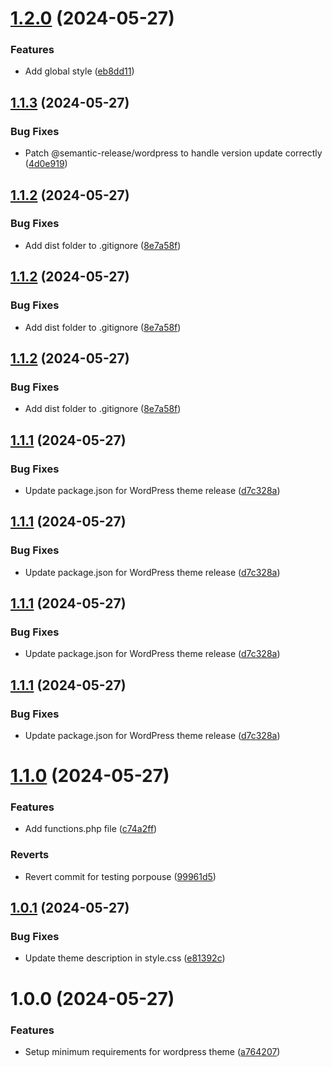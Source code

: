 # [1.2.0](https://github.com/EliaGuarnieri/wordpress-theme/compare/v1.1.3...v1.2.0) (2024-05-27)


### Features

* Add global style ([eb8dd11](https://github.com/EliaGuarnieri/wordpress-theme/commit/eb8dd115e189e0038d0a26456c124d647c3c60db))

## [1.1.3](https://github.com/EliaGuarnieri/wordpress-theme/compare/v1.1.2...v1.1.3) (2024-05-27)


### Bug Fixes

* Patch @semantic-release/wordpress to handle version update correctly ([4d0e919](https://github.com/EliaGuarnieri/wordpress-theme/commit/4d0e91942ae70409010ba42fc4ee34d175ad7fe9))

## [1.1.2](https://github.com/EliaGuarnieri/wordpress-theme/compare/v1.1.1...v1.1.2) (2024-05-27)


### Bug Fixes

* Add dist folder to .gitignore ([8e7a58f](https://github.com/EliaGuarnieri/wordpress-theme/commit/8e7a58f3906547a862ab4a01ff26b5539dd65d23))

## [1.1.2](https://github.com/EliaGuarnieri/wordpress-theme/compare/v1.1.1...v1.1.2) (2024-05-27)


### Bug Fixes

* Add dist folder to .gitignore ([8e7a58f](https://github.com/EliaGuarnieri/wordpress-theme/commit/8e7a58f3906547a862ab4a01ff26b5539dd65d23))

## [1.1.2](https://github.com/EliaGuarnieri/wordpress-theme/compare/v1.1.1...v1.1.2) (2024-05-27)


### Bug Fixes

* Add dist folder to .gitignore ([8e7a58f](https://github.com/EliaGuarnieri/wordpress-theme/commit/8e7a58f3906547a862ab4a01ff26b5539dd65d23))

## [1.1.1](https://github.com/EliaGuarnieri/wordpress-theme/compare/v1.1.0...v1.1.1) (2024-05-27)


### Bug Fixes

* Update package.json for WordPress theme release ([d7c328a](https://github.com/EliaGuarnieri/wordpress-theme/commit/d7c328a5c92c6bf3119c4c1d2c66a37659cdcf02))

## [1.1.1](https://github.com/EliaGuarnieri/wordpress-theme/compare/v1.1.0...v1.1.1) (2024-05-27)


### Bug Fixes

* Update package.json for WordPress theme release ([d7c328a](https://github.com/EliaGuarnieri/wordpress-theme/commit/d7c328a5c92c6bf3119c4c1d2c66a37659cdcf02))

## [1.1.1](https://github.com/EliaGuarnieri/wordpress-theme/compare/v1.1.0...v1.1.1) (2024-05-27)


### Bug Fixes

* Update package.json for WordPress theme release ([d7c328a](https://github.com/EliaGuarnieri/wordpress-theme/commit/d7c328a5c92c6bf3119c4c1d2c66a37659cdcf02))

## [1.1.1](https://github.com/EliaGuarnieri/wordpress-theme/compare/v1.1.0...v1.1.1) (2024-05-27)


### Bug Fixes

* Update package.json for WordPress theme release ([d7c328a](https://github.com/EliaGuarnieri/wordpress-theme/commit/d7c328a5c92c6bf3119c4c1d2c66a37659cdcf02))

# [1.1.0](https://github.com/EliaGuarnieri/wordpress-theme/compare/v1.0.1...v1.1.0) (2024-05-27)


### Features

* Add functions.php file ([c74a2ff](https://github.com/EliaGuarnieri/wordpress-theme/commit/c74a2ffd5aadb3d9e291cc6e4af0461a767a95f5))


### Reverts

* Revert commit for testing porpouse ([99961d5](https://github.com/EliaGuarnieri/wordpress-theme/commit/99961d5d290656f83d27efbb31eeea6df7ed3ecb))

## [1.0.1](https://github.com/EliaGuarnieri/wordpress-theme/compare/v1.0.0...v1.0.1) (2024-05-27)


### Bug Fixes

* Update theme description in style.css ([e81392c](https://github.com/EliaGuarnieri/wordpress-theme/commit/e81392c396bb1f9c2771dc2e58be7449b20e3363))

# 1.0.0 (2024-05-27)


### Features

* Setup minimum requirements for wordpress theme ([a764207](https://github.com/EliaGuarnieri/wordpress-theme/commit/a7642076e5c7a62290cd13bbfef4f2a8a4f1be3a))

